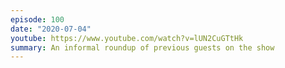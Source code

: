 ```yaml
---
episode: 100
date: "2020-07-04"
youtube: https://www.youtube.com/watch?v=lUN2CuGTtHk
summary: An informal roundup of previous guests on the show
---
```

